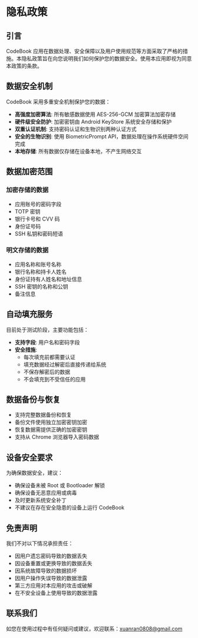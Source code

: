 # 隐私政策

## 引言

CodeBook 应用在数据处理、安全保障以及用户使用规范等方面采取了严格的措施。本隐私政策旨在向您说明我们如何保护您的数据安全。使用本应用即视为同意本政策的条款。

## 数据安全机制

CodeBook 采用多重安全机制保护您的数据：

- **高强度加密算法**: 所有敏感数据使用 AES-256-GCM 加密算法加密存储
- **硬件级安全防护**: 加密密钥由 Android KeyStore 系统安全存储和保护
- **双重认证机制**: 支持密码认证和生物识别两种认证方式
- **安全的生物识别**: 使用 BiometricPrompt API，数据处理在操作系统硬件空间完成
- **本地存储**: 所有数据仅存储在设备本地，不产生网络交互

## 数据加密范围

### 加密存储的数据
- 应用账号的密码字段
- TOTP 密钥
- 银行卡号和 CVV 码
- 身份证号码
- SSH 私钥和密码短语

### 明文存储的数据
- 应用名称和账号名称
- 银行名称和持卡人姓名
- 身份证持有人姓名和地址信息
- SSH 密钥的名称和公钥
- 备注信息

## 自动填充服务

目前处于测试阶段，主要功能包括：

- **支持字段**: 用户名和密码字段
- **安全措施**:
  - 每次填充前都需要认证
  - 填充数据经过解密后直接传递给系统
  - 不保存解密后的数据
  - 不会填充到不受信任的应用

## 数据备份与恢复

- 支持完整数据备份和恢复
- 备份文件使用独立加密密钥加密
- 恢复数据需提供正确的加密密钥
- 支持从 Chrome 浏览器导入密码数据

## 设备安全要求

为确保数据安全，建议：

- 确保设备未被 Root 或 Bootloader 解锁
- 确保设备无恶意应用或病毒
- 及时更新系统安全补丁
- 不建议在存在安全隐患的设备上运行 CodeBook

## 免责声明

我们不对以下情况承担责任：

- 因用户遗忘密码导致的数据丢失
- 因设备重置或更换导致的数据丢失
- 因系统故障导致的数据损坏
- 因用户操作失误导致的数据泄露
- 第三方应用对本应用的攻击或破解
- 在不安全设备上使用导致的数据泄露

## 联系我们

如您在使用过程中有任何疑问或建议，欢迎联系：xuanran0808@gmail.com 
